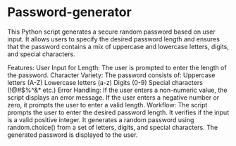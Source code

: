 # Password-generator
This Python script generates a secure random password based on user input. It allows users to specify the desired password length and ensures that the password contains a mix of uppercase and lowercase letters, digits, and special characters.

Features:
User Input for Length: The user is prompted to enter the length of the password.
Character Variety: The password consists of:
Uppercase letters (A-Z)
Lowercase letters (a-z)
Digits (0-9)
Special characters (!@#$%^&* etc.)
Error Handling:
If the user enters a non-numeric value, the script displays an error message.
If the user enters a negative number or zero, it prompts the user to enter a valid length.
Workflow:
The script prompts the user to enter the desired password length.
It verifies if the input is a valid positive integer.
It generates a random password using random.choice() from a set of letters, digits, and special characters.
The generated password is displayed to the user.
